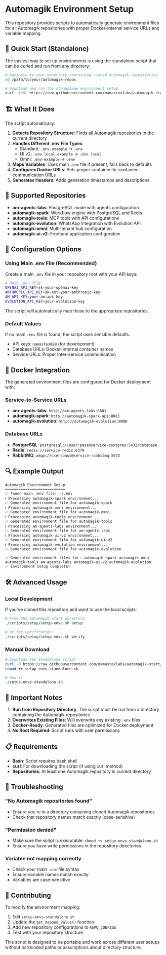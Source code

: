 # Automagik Environment Setup

This repository provides scripts to automatically generate environment files for all Automagik repositories with proper Docker-internal service URLs and variable mapping.

## 🚀 Quick Start (Standalone)

The easiest way to set up environments is using the standalone script that can be curled and run from any directory:

```bash
# Navigate to your directory containing cloned Automagik repositories
cd /path/to/your/automagik-repos

# Download and run the standalone environment setup
curl -fsSL https://raw.githubusercontent.com/namastexlabs/automagik-start/main/setup-envs-standalone.sh | bash
```

## 🏗️ What It Does

The script automatically:

1. **Detects Repository Structure**: Finds all Automagik repositories in the current directory
2. **Handles Different .env File Types**: 
   - Standard: `.env.example` → `.env`
   - UI v2: `.env.local.example` → `.env.local`
   - Omni: `.env-example` → `.env`
3. **Maps Variables**: Uses main `.env` file if present, falls back to defaults
4. **Configures Docker URLs**: Sets proper container-to-container communication URLs
5. **Generates Headers**: Adds generation timestamps and descriptions

## 📁 Supported Repositories

- **am-agents-labs**: PostgreSQL mode with agents configuration
- **automagik-spark**: Workflow engine with PostgreSQL and Redis
- **automagik-tools**: MCP tools with API configurations
- **automagik-evolution**: WhatsApp integration with Evolution API
- **automagik-omni**: Multi-tenant hub configuration
- **automagik-ui-v2**: Frontend application configuration

## 🔧 Configuration Options

### Using Main .env File (Recommended)

Create a main `.env` file in your repository root with your API keys:

```bash
# Main .env file
OPENAI_API_KEY=sk-your-openai-key
ANTHROPIC_API_KEY=sk-ant-your-anthropic-key
AM_API_KEY=your-am-api-key
EVOLUTION_API_KEY=your-evolution-key
```

The script will automatically map these to the appropriate repositories.

### Default Values

If no main `.env` file is found, the script uses sensible defaults:
- API keys: `namastex888` (for development)
- Database URLs: Docker-internal container names
- Service URLs: Proper inter-service communication

## 🐳 Docker Integration

The generated environment files are configured for Docker deployment with:

### Service-to-Service URLs
- **am-agents-labs**: `http://am-agents-labs:8881`
- **automagik-spark**: `http://automagik-spark-api:8883`
- **automagik-evolution**: `http://automagik-evolution:9000`

### Database URLs
- **PostgreSQL**: `postgresql://user:pass@service-postgres:5432/database`
- **Redis**: `redis://service-redis:6379`
- **RabbitMQ**: `amqp://user:pass@service-rabbitmq:5672`

## 🔍 Example Output

```
Automagik Environment Setup
===========================
✅ Found main .env file: ./.env
ℹ️ Processing automagik-spark environment...
✅ Generated environment file for automagik-spark
ℹ️ Processing automagik-omni environment...
✅ Generated environment file for automagik-omni
ℹ️ Processing automagik-tools environment...
✅ Generated environment file for automagik-tools
ℹ️ Processing am-agents-labs environment...
✅ Generated environment file for am-agents-labs
ℹ️ Processing automagik-ui-v2 environment...
✅ Generated environment file for automagik-ui-v2
ℹ️ Processing automagik-evolution environment...
✅ Generated environment file for automagik-evolution

✅ Generated environment files for: automagik-spark automagik-omni automagik-tools am-agents-labs automagik-ui-v2 automagik-evolution
✅ Environment setup complete!
```

## 🛠️ Advanced Usage

### Local Development

If you've cloned this repository and want to use the local scripts:

```bash
# From the automagik-start directory
./scripts/setup/setup-envs.sh setup

# Or for verification
./scripts/setup/setup-envs.sh verify
```

### Manual Download

```bash
# Download the standalone script
curl -O https://raw.githubusercontent.com/namastexlabs/automagik-start/main/setup-envs-standalone.sh
chmod +x setup-envs-standalone.sh

# Run it
./setup-envs-standalone.sh
```

## 🚨 Important Notes

1. **Run from Repository Directory**: The script must be run from a directory containing the Automagik repositories
2. **Overwrites Existing Files**: Will overwrite any existing `.env` files
3. **Docker-Ready**: Generated files are optimized for Docker deployment
4. **No Root Required**: Script runs with user permissions

## 📋 Requirements

- **Bash**: Script requires bash shell
- **curl**: For downloading the script (if using curl method)
- **Repositories**: At least one Automagik repository in current directory

## 🔧 Troubleshooting

### "No Automagik repositories found"
- Ensure you're in a directory containing cloned Automagik repositories
- Check that repository names match exactly (case-sensitive)

### "Permission denied"
- Make sure the script is executable: `chmod +x setup-envs-standalone.sh`
- Ensure you have write permissions in the repository directories

### Variable not mapping correctly
- Check your main `.env` file syntax
- Ensure variable names match exactly
- Variables are case-sensitive

## 📝 Contributing

To modify the environment mapping:
1. Edit `setup-envs-standalone.sh`
2. Update the `get_mapped_value()` function
3. Add new repository configurations to `REPO_CONFIGS`
4. Test with your repository structure

This script is designed to be portable and work across different user setups without hardcoded paths or assumptions about directory structure.